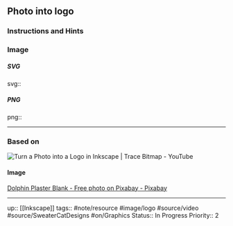 ## Photo into logo


### Instructions and Hints


### Image


##### SVG

svg:: 

##### PNG

png:: 

---
### Based on

![Turn a Photo into a Logo in Inkscape | Trace Bitmap - YouTube](https://www.youtube.com/watch?v=O7Je7XUWwVA&list=WL&index=5)


#### Image


[Dolphin Plaster Blank - Free photo on Pixabay - Pixabay](https://pixabay.com/photos/dolphin-plaster-blank-unpainted-1709481/)

---

up:: [[Inkscape]]
tags:: #note/resource #image/logo #source/video #source/SweaterCatDesigns #on/Graphics 
Status:: In Progress
Priority:: 2
